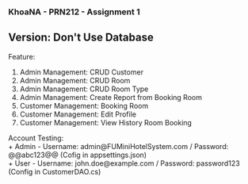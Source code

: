 ### KhoaNA - PRN212 - Assignment 1 <br>
## Version: Don't Use Database
Feature: <br>
<ol>
  <li>Admin Management: CRUD Customer</li>
  <li>Admin Management: CRUD Room</li>
  <li>Admin Management: CRUD Room Type</li>
  <li>Admin Management: Create Report from Booking Room</li>
  <li>Customer Management: Booking Room</li>
  <li>Customer Management: Edit Profile</li>
  <li>Customer Management: View History Room Booking</li>
</ol>
Account Testing: <br>
+ Admin - Username: admin@FUMiniHotelSystem.com / Password: @@abc123@@ (Cofig in appsettings.json) <br>
+ User - Username: john.doe@example.com / Password: password123 (Config in CustomerDAO.cs)
